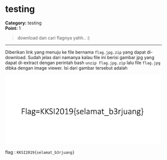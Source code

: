# testing
**Category:** testing <br>
**Point:** 1

> download dan cari flagnya yahh.. :)

---

Diberikan link yang menuju ke file bernama `flag.jpg.zip` yang dapat di-download. Sudah jelas dari namanya kalau file ini berisi gambar jpg yang dapat di-extract dengan perintah bash `unzip flag.jpg.zip` lalu file `flag.jpg` dibka dengan image viewer. Isi dari gambar tersebut adalah

![](./ss01.png)

flag : `KKSI2019{selamat_b3rjuang}`